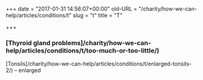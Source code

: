 +++
date = "2017-01-31 14:56:07+00:00"
old-URL = "/charity/how-we-can-help/articles/conditions/t"
slug = "t"
title = "T"

+++

### [Thyroid gland problems]/charity/how-we-can-help/articles/conditions/t/too-much-or-too-little/)
[Tonsils]/charity/how-we-can-help/articles/conditions/t/enlarged-tonsils-2/) – enlarged
